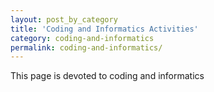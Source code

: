 ```yaml
---
layout: post_by_category
title: 'Coding and Informatics Activities'
category: coding-and-informatics
permalink: coding-and-informatics/
---
```


This page is devoted to coding and informatics